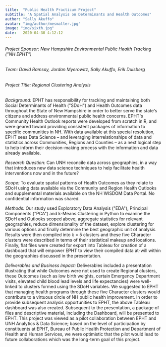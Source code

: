 ```yaml
---
title:  "Public Health Practicum Project"
subtitle: "A Spatial Analysis on Determinants and Health Outcomes"
author: "Sally Akuffo"
avatar: "img/author/mesmaller.jpg"
image: "img/sixth.jpg"
date:   2020-04-30 4:12:12
---
```


###### Project Sponsor: New Hampshire Environmental Public Health Tracking ("NH EPHT")

###### Team: David Ramsay, Jordan Myerowitz, Sally Akuffo, Erik Duisberg

###### Project Title: Regional Clustering Analysis

*Background:* EPHT has responsibility for tracking and maintaining both Social Determinants of Health ("SDoH") and Health Outcomes data throughout the State of New Hampshire in order to better serve the state's citizens and address environmental public health concerns. EPHT's Community Health Outlook reports were developed from scratch in R, and were geared toward providing consistent packages of information to specific communities in NH. With data available at this special resolution, EPHT sees Data Science – and leveraging interrelationships of data and statistics across Communities, Regions and Counties – as a next logical step to help inform their decision-making process with the information and data already available.

*Research Question:* Can UNH reconcile data across geographies, in a way that introduces new data science techniques to help facilitate health interventions now and in the future?

*Scope:* To evaluate spatial patterns of Health Outcomes as they relate to SDoH using data available via the Community and Region Health Outlooks and supplemental materials available on the NH WISDOM Data Portal. No confidential information was shared.

*Methods:* Our study used Exploratory Data Analysis ("EDA"), Principal Components ("PCA") and k-Means Clustering in Python to examine the SDoH and Outlooks scoped above, aggregate statistics for relevant geographies, reduce dimensionality of the dataset, explore clustering for various options and finally determine the best geographic unit of analysis. Results were then compiled into k = 5 clusters and these five Character clusters were described in terms of their statistical makeup and locations. Finally, flat files were created for export into Tableau for creation of a dashboard that will empower EPHT to view their compiled data at-will within the geographies discussed in the presentation.

*Deliverables and Business Impact:* Deliverables included a presentation illustrating that while Outcomes were not used to create Regional clusters, these Outcomes (such as low birth weights, certain Emergency Department visits, elevated child blood lead levels and life expectancies) were well-linked to clusters formed using the SDoH variables. We suggested to EPHT that managing health programs through these five Character clusters would contribute to a virtuous circle of NH public health improvement. In order to provide subsequent analysis opportunities to EPHT, the above Tableau dashboard was also created. Subsequent to the presentation, a package of files and descriptive material, including the Dashboard, will be presented to EPHT. This project was viewed as a pilot collaboration between EPHT and UNH Analytics & Data Science; based on the level of participation by constituents at EPHT, Bureau of Public Health Protection and Department of Health and Human Services, we were optimistic that the pilot would lead to future collaborations which was the long-term goal of this project.
